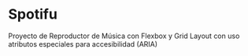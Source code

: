 # Spotifu
Proyecto de Reproductor de Música con Flexbox y Grid Layout con uso atributos especiales para accesibilidad (ARIA)
